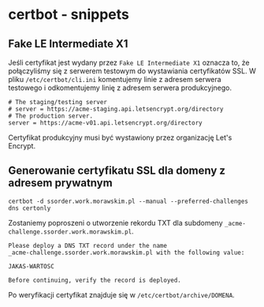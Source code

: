# certbot - snippets

## Fake LE Intermediate X1

Jeśli certyfikat jest wydany przez `Fake LE Intermediate X1` oznacza to, że połączyliśmy się z serwerem testowym do wystawiania certyfikatów SSL.
W pliku `/etc/certbot/cli.ini` komentujemy linie z adresem serwera testowego i odkomentujemy linię z adresem serwera produkcyjnego.

```
# The staging/testing server
# server = https://acme-staging.api.letsencrypt.org/directory
# The production server.
server = https://acme-v01.api.letsencrypt.org/directory
```

Certyfikat produkcyjny musi być wystawiony przez organizację Let's Encrypt.


## Generowanie certyfikatu SSL dla domeny z adresem prywatnym

```
certbot -d ssorder.work.morawskim.pl --manual --preferred-challenges dns certonly
```

Zostaniemy poproszeni o utworzenie rekordu TXT dla subdomeny `_acme-challenge.ssorder.work.morawskim.pl`.

```
Please deploy a DNS TXT record under the name
_acme-challenge.ssorder.work.morawskim.pl with the following value:

JAKAS-WARTOSC

Before continuing, verify the record is deployed.
```

Po weryfikacji certyfikat znajduje się w `/etc/certbot/archive/DOMENA`.
